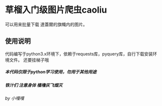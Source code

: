 # 草榴入门级图片爬虫caoliu
可以用来批量下载 達蓋爾的旗幟内的图片。

## 使用说明
代码编写于python3.x环境下，依赖于requests库，pyquery库，自行下载安装环境文件。
还要挂梯子哦


##### 本代码仅限于python学习使用，勿用于其他用途
##### 铁汁们 注意身体 樯橹灰飞烟灭
###### by 小嘎嘎

